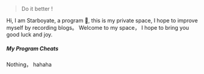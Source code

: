 > Do it better !

Hi, I am Starboyate, a program 🙈, this is my private space, I hope to improve myself by recording blogs。
Welcome to my space， I hope to bring you good luck and joy.

##### My Program Cheats 
Nothing， hahaha


